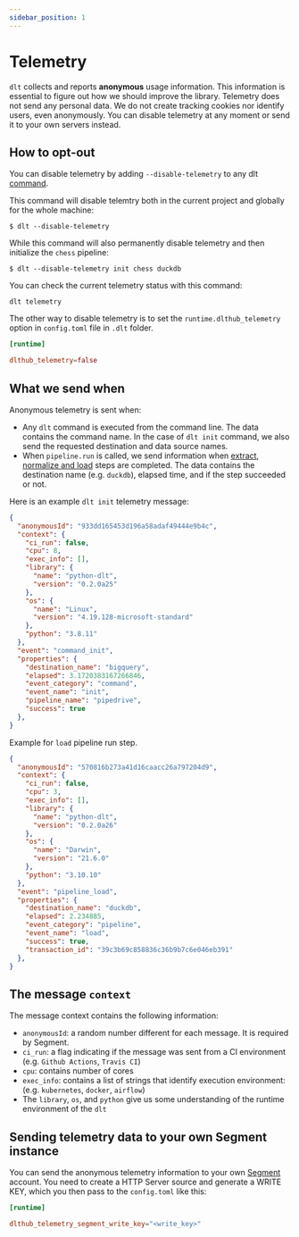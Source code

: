 ```yaml
---
sidebar_position: 1
---
```


# Telemetry

`dlt` collects and reports **anonymous** usage information. This information is essential to figure out how we should improve the library. Telemetry does not send any personal data. We do not create tracking cookies nor identify users, even anonymously. You can disable telemetry at any moment or send it to your own servers instead.

## How to opt-out

You can disable telemetry by adding `--disable-telemetry` to any dlt [command](command-line-interface.md). 

This command will disable telemtry both in the current project and globally for the whole machine:
```shell
$ dlt --disable-telemetry
```

While this command will also permanently disable telemetry and then initialize the `chess` pipeline:
```shell
$ dlt --disable-telemetry init chess duckdb
```

You can check the current telemetry status with this command:
```shell
dlt telemetry
```

The other way to disable telemetry is to set the `runtime.dlthub_telemetry` option in `config.toml` file in `.dlt` folder.
```toml
[runtime]

dlthub_telemetry=false
```

## What we send when

Anonymous telemetry is sent when:
* Any `dlt` command is executed from the command line. The data contains the command name. In the case of `dlt init` command, we also send the requested destination and data source names.
* When `pipeline.run` is called, we send information when [extract, normalize and load](architecture.md) steps are completed. The data contains the destination name (e.g. `duckdb`), elapsed time, and if the step succeeded or not.

Here is an example `dlt init` telemetry message:
```json
{
  "anonymousId": "933dd165453d196a58adaf49444e9b4c",
  "context": {
    "ci_run": false,
    "cpu": 8,
    "exec_info": [],
    "library": {
      "name": "python-dlt",
      "version": "0.2.0a25"
    },
    "os": {
      "name": "Linux",
      "version": "4.19.128-microsoft-standard"
    },
    "python": "3.8.11"
  },
  "event": "command_init",
  "properties": {
    "destination_name": "bigquery",
    "elapsed": 3.1720383167266846,
    "event_category": "command",
    "event_name": "init",
    "pipeline_name": "pipedrive",
    "success": true
  },
}
```

Example for `load` pipeline run step.
```json
{
  "anonymousId": "570816b273a41d16caacc26a797204d9",
  "context": {
    "ci_run": false,
    "cpu": 3,
    "exec_info": [],
    "library": {
      "name": "python-dlt",
      "version": "0.2.0a26"
    },
    "os": {
      "name": "Darwin",
      "version": "21.6.0"
    },
    "python": "3.10.10"
  },
  "event": "pipeline_load",
  "properties": {
    "destination_name": "duckdb",
    "elapsed": 2.234885,
    "event_category": "pipeline",
    "event_name": "load",
    "success": true,
    "transaction_id": "39c3b69c858836c36b9b7c6e046eb391"
  },
}
```

## The message `context`

The message context contains the following information:
* `anonymousId`: a random number different for each message. It is required by Segment.
* `ci_run`: a flag indicating if the message was sent from a CI environment (e.g. `Github Actions`, `Travis CI`)
* `cpu`: contains number of cores
* `exec_info`: contains a list of strings that identify execution environment: (e.g. `kubernetes`, `docker`, `airflow`)
* The `library`, `os`, and `python` give us some understanding of the runtime environment of the `dlt`

## Sending telemetry data to your own Segment instance

You can send the anonymous telemetry information to your own [Segment](https://segment.com/) account. You need to create a HTTP Server source and generate a WRITE KEY, which you then pass to the `config.toml` like this:
```toml
[runtime]

dlthub_telemetry_segment_write_key="<write_key>"
```